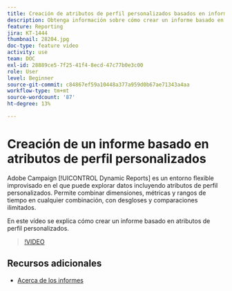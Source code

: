 ```yaml
---
title: Creación de atributos de perfil personalizados basados en informes
description: Obtenga información sobre cómo crear un informe basado en atributos de perfil personalizados.
feature: Reporting
jira: KT-1444
thumbnail: 28204.jpg
doc-type: feature video
activity: use
team: DOC
exl-id: 28889ce5-7f25-41f4-8ecd-47c77b0e3c00
role: User
level: Beginner
source-git-commit: c84867ef59a10448a377a959d0b67ae71343a4aa
workflow-type: tm+mt
source-wordcount: '87'
ht-degree: 13%

---
```


# Creación de un informe basado en atributos de perfil personalizados

Adobe Campaign [!UICONTROL Dynamic Reports] es un entorno flexible improvisado en el que puede explorar datos incluyendo atributos de perfil personalizados. Permite combinar dimensiones, métricas y rangos de tiempo en cualquier combinación, con desgloses y comparaciones ilimitados.

En este vídeo se explica cómo crear un informe basado en atributos de perfil personalizados.

>[!VIDEO](https://video.tv.adobe.com/v/28204?quality=12&learn=on)

## Recursos adicionales

* [Acerca de los informes](https://experienceleague.adobe.com/docs/campaign-standard/using/reporting/about-reporting/about-dynamic-reports.html?lang=en)
